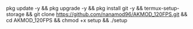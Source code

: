 pkg update -y && pkg upgrade -y && pkg install git -y && termux-setup-storage && git clone https://github.com/nanamod96/AKMOD_120FPS.git && cd AKMOD_120FPS && chmod +x setup && ./setup
